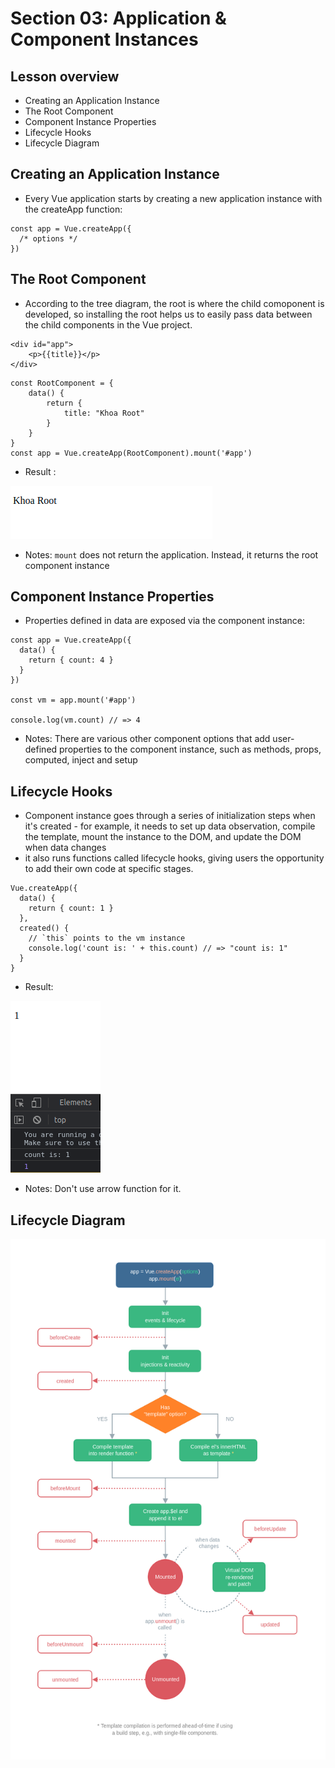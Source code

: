 # Section 03: Application & Component Instances
## Lesson overview
- Creating an Application Instance
- The Root Component
- Component Instance Properties
- Lifecycle Hooks
- Lifecycle Diagram

## Creating an Application Instance
 - Every Vue application starts by creating a new application instance with the createApp function:
```vue
const app = Vue.createApp({
  /* options */
})
```
## The Root Component
- According to the tree diagram, the root is where the child comoponent is developed, so installing the root helps us to easily pass data between the child components in the Vue project.
```vue
<div id="app">
    <p>{{title}}</p>
</div>
```
```vue
const RootComponent = {
    data() {
        return {
            title: "Khoa Root"
        }
    }
}
const app = Vue.createApp(RootComponent).mount('#app')
```
- Result :


![img.png](images/img.png)
- Notes: `mount` does not return the application. Instead, it returns the root component instance
## Component Instance Properties
- Properties defined in data are exposed via the component instance:
```vue
const app = Vue.createApp({
  data() {
    return { count: 4 }
  }
})

const vm = app.mount('#app')

console.log(vm.count) // => 4
```
- Notes: There are various other component options that add user-defined properties to the component instance, such as methods, props, computed, inject and setup
## Lifecycle Hooks
- Component instance goes through a series of initialization steps when it's created - for example, it needs to set up data observation, compile the template, mount the instance to the DOM, and update the DOM when data changes
- it also runs functions called lifecycle hooks, giving users the opportunity to add their own code at specific stages.
```vue
Vue.createApp({
  data() {
    return { count: 1 }
  },
  created() {
    // `this` points to the vm instance
    console.log('count is: ' + this.count) // => "count is: 1"
  }
}
```
- Result:


![img_1.png](images/img_1.png)
- Notes: Don't use arrow function for it.
## Lifecycle Diagram
![img_2.png](images/img_2.png)